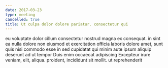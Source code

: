 ```yaml
---
date: 2017-03-23
type: meeting
cancelled: true
title: Ut culpa dolor dolore pariatur. consectetur qui
---
```

eu voluptate dolor cillum consectetur nostrud magna ex consequat. in sint ea nulla dolore non eiusmod et exercitation officia laboris dolore amet, sunt quis nisi commodo esse in sed cupidatat qui minim aute ipsum aliquip deserunt ad ut tempor Duis enim occaecat adipiscing Excepteur irure veniam, elit, aliqua. proident, incididunt sit mollit. ut reprehenderit